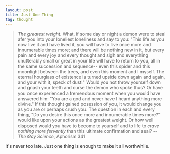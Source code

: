 ```yaml
---
layout: post
title: Just One Thing
tag: thought
---
```


> _The greatest weight._ What, if some day or night a demon were to steal afer you into your loneliest loneliness and say to you: "This life as you now live it and have lived it, you will have to live once more and innumerable times more; and there will be nothing new in it, but every pain and every joy and every thought and sigh and everything unutterably small or great in your life will have to return to you, all in the same succession and sequence-- even this spider and this moonlight between the trees, and even this moment and I myself. The eternal hourglass of existence is turned upside down again and again, and your with it, speck of dust!"
> Would you not throw yourself down and gnash your teeth and curse the demon who spoke thus? Or have you once experienced a tremendous moment when you would have answered him: "You are a god and never have I heard anything more divine." If this thought gained posession of you, it would change you as you are or perhaps crush you. The question in each and every thing, "Do you desire this once more and innumerable times more?" would like upon your actions as the greatest weight. Or how well disposed would you have to become to yourself and to life to _crave nothing more fervently_ than this ultimate confirmation and seal? -- _The Gay Science_, Aphorism 341


It's never too late. Just one thing is enough to make it all
worthwhile.
